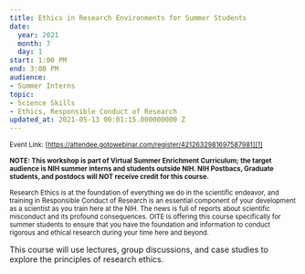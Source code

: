 ```yaml
---
title: Ethics in Research Environments for Summer Students
date:
  year: 2021
  month: 7
  day: 1
start: 1:00 PM
end: 3:00 PM
audience:
- Summer Interns
topic:
- Science Skills
- Ethics, Responsible Conduct of Research
updated_at: 2021-05-13 00:01:15.000000000 Z
---
```

<span style="font-size: 11.5052px;">Event
Link: [https://attendee.gotowebinar.com/register/4212632981697587981][1]</span>

<span style="font-size: 11.5052px;">**NOTE: This workshop is part of
Virtual Summer Enrichment Curriculum; the target audience is NIH summer
interns and students outside NIH. NIH Postbacs, Graduate students, and
postdocs will NOT receive credit for this course.**</span>

<span style="font-size: 11.5052px;">Research Ethics is at the foundation
of everything we do in the scientific endeavor, and training in
Responsible Conduct of Research is an essential component of your
development as a scientist as you train here at the NIH. The news is
full of reports about scientific misconduct and its profound
consequences. OITE is offering this course specifically for summer
students to ensure that you have the foundation and information to
conduct rigorous and ethical research during your time here and
beyond.</span>

This course will use lectures, group discussions, and case studies to
explore the principles of research ethics. 

 



[1]: https://attendee.gotowebinar.com/register/4212632981697587981
